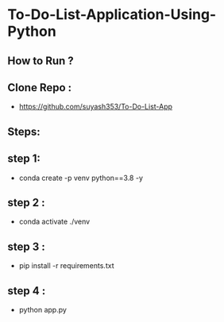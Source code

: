 # To-Do-List-Application-Using-Python

## How to Run ? 

## Clone Repo :
  - https://github.com/suyash353/To-Do-List-App
## Steps:
## step 1:
  - conda create -p venv python==3.8 -y
## step 2 :
  - conda activate ./venv
## step 3 :
  - pip install -r requirements.txt
## step 4 :
  - python app.py 
